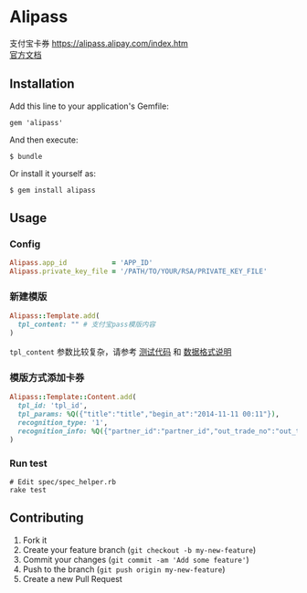 # Alipass

支付宝卡券 https://alipass.alipay.com/index.htm  
[官方文档](https://openhome.alipay.com/doc/docIndex.htm?url=https://openhome.alipay.com/doc/viewKbDoc.htm?key=236698&type=cat)

## Installation

Add this line to your application's Gemfile:

    gem 'alipass'

And then execute:

    $ bundle

Or install it yourself as:

    $ gem install alipass

## Usage

### Config

```ruby
Alipass.app_id           = 'APP_ID'
Alipass.private_key_file = '/PATH/TO/YOUR/RSA/PRIVATE_KEY_FILE'
```

### 新建模版

```ruby
Alipass::Template.add(
  tpl_content: "" # 支付宝pass模版内容
)
```

`tpl_content` 参数比较复杂，请参考 [测试代码](https://github.com/HungYuHei/alipass/blob/master/spec/alipass/template_spec.rb) 和 [数据格式说明](https://openhome.alipay.com/doc/docIndex.htm?url=https://openhome.alipay.com/doc/viewKbDoc.htm?key=236698_261970&type=info)

### 模版方式添加卡券

```ruby
Alipass::Template::Content.add(
  tpl_id: 'tpl_id',
  tpl_params: %Q({"title":"title","begin_at":"2014-11-11 00:11"}),
  recognition_type: '1',
  recognition_info: %Q({"partner_id":"partner_id","out_trade_no":"out_trade_no"})
)
```

### Run test

```
# Edit spec/spec_helper.rb
rake test
```

## Contributing

1. Fork it
2. Create your feature branch (`git checkout -b my-new-feature`)
3. Commit your changes (`git commit -am 'Add some feature'`)
4. Push to the branch (`git push origin my-new-feature`)
5. Create a new Pull Request
